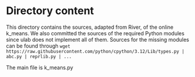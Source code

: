 # Directory content

This directory contains the sources, adapted from River, of the online k_means. We also committed the sources of the required Python modules since ulab does not implement all of them. Sources for the missing modules can be found through
`wget https://raw.githubusercontent.com/python/cpython/3.12/Lib/types.py | abc.py | reprlib.py | ...`

The main file is k_means.py
